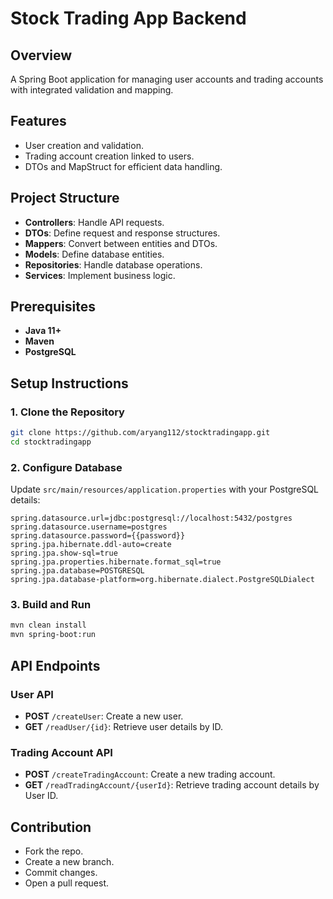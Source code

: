 # Stock Trading App Backend

## Overview
A Spring Boot application for managing user accounts and trading accounts with integrated validation and mapping.

## Features
- User creation and validation.
- Trading account creation linked to users.
- DTOs and MapStruct for efficient data handling.

## Project Structure
- **Controllers**: Handle API requests.
- **DTOs**: Define request and response structures.
- **Mappers**: Convert between entities and DTOs.
- **Models**: Define database entities.
- **Repositories**: Handle database operations.
- **Services**: Implement business logic.

## Prerequisites
- **Java 11+**
- **Maven**
- **PostgreSQL**

## Setup Instructions

### 1. Clone the Repository
```bash
git clone https://github.com/aryang112/stocktradingapp.git
cd stocktradingapp
```

### 2. Configure Database
Update `src/main/resources/application.properties` with your PostgreSQL details:
```properties
spring.datasource.url=jdbc:postgresql://localhost:5432/postgres
spring.datasource.username=postgres
spring.datasource.password={{password}}
spring.jpa.hibernate.ddl-auto=create
spring.jpa.show-sql=true
spring.jpa.properties.hibernate.format_sql=true
spring.jpa.database=POSTGRESQL
spring.jpa.database-platform=org.hibernate.dialect.PostgreSQLDialect
```

### 3. Build and Run
```bash
mvn clean install
mvn spring-boot:run
```

## API Endpoints

### User API
- **POST** `/createUser`: Create a new user.
- **GET** `/readUser/{id}`: Retrieve user details by ID.

### Trading Account API
- **POST** `/createTradingAccount`: Create a new trading account.
- **GET** `/readTradingAccount/{userId}`: Retrieve trading account details by User ID.

## Contribution
- Fork the repo.
- Create a new branch.
- Commit changes.
- Open a pull request.
